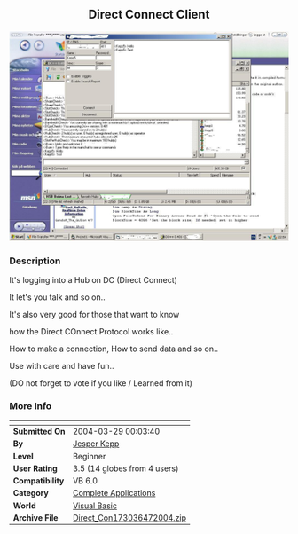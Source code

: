 ﻿<div align="center">

## Direct Connect Client

<img src="PIC2004471730492592.JPG">
</div>

### Description

It's logging into a Hub on DC (Direct Connect)

It let's you talk and so on..

It's also very good for those that want to know

how the Direct COnnect Protocol works like..

How to make a connection, How to send data and so on..

Use with care and have fun..

(DO not forget to vote if you like / Learned from it)
 
### More Info
 


<span>             |<span>
---                |---
**Submitted On**   |2004-03-29 00:03:40
**By**             |[Jesper Kepp](https://github.com/Planet-Source-Code/PSCIndex/blob/master/ByAuthor/jesper-kepp.md)
**Level**          |Beginner
**User Rating**    |3.5 (14 globes from 4 users)
**Compatibility**  |VB 6\.0
**Category**       |[Complete Applications](https://github.com/Planet-Source-Code/PSCIndex/blob/master/ByCategory/complete-applications__1-27.md)
**World**          |[Visual Basic](https://github.com/Planet-Source-Code/PSCIndex/blob/master/ByWorld/visual-basic.md)
**Archive File**   |[Direct\_Con173036472004\.zip](https://github.com/Planet-Source-Code/jesper-kepp-direct-connect-client__1-52956/archive/master.zip)








